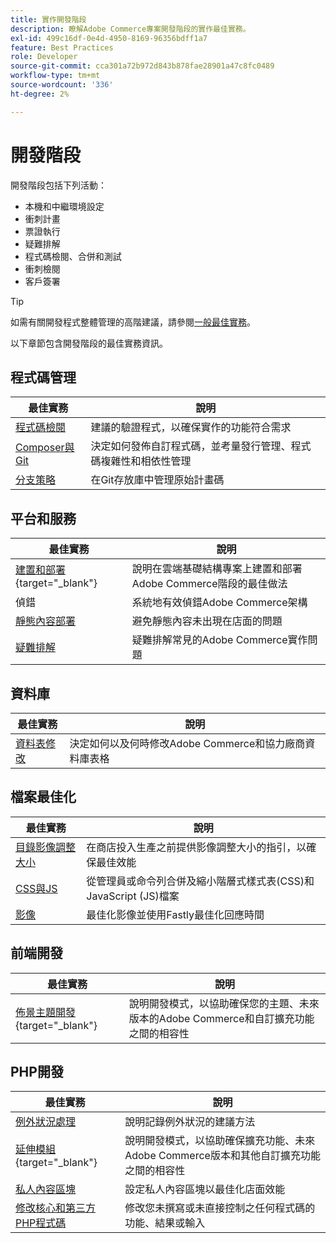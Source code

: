 ```yaml
---
title: 實作開發階段
description: 瞭解Adobe Commerce專案開發階段的實作最佳實務。
exl-id: 499c16df-0e4d-4950-8169-96356bdff1a7
feature: Best Practices
role: Developer
source-git-commit: cca301a72b972d843b878fae28901a47c8fc0489
workflow-type: tm+mt
source-wordcount: '336'
ht-degree: 2%

---
```



# 開發階段

開發階段包括下列活動：

- 本機和中繼環境設定
- 衝刺計畫
- 票證執行
- 疑難排解
- 程式碼檢閱、合併和測試
- 衝刺檢閱
- 客戶簽署

>[!TIP]
>
>如需有關開發程式整體管理的高階建議，請參閱[一般最佳實務](general.md)。

以下章節包含開發階段的最佳實務資訊。

## 程式碼管理

| 最佳實務 | 說明 |
|-----------------------------------------------------------------|--------------------------------------------------------------------------------------------------------------------------------------|
| [程式碼檢閱](code-review.md) | 建議的驗證程式，以確保實作的功能符合需求 |
| [Composer與Git](code-management.md) | 決定如何發佈自訂程式碼，並考量發行管理、程式碼複雜性和相依性管理 |
| [分支策略](git-branching.md) | 在Git存放庫中管理原始計畫碼 |

## 平台和服務

| 最佳實務 | 說明 |
|--------------------------------------------------------------------------------------------------------------------------------------------------------|-------------------------------------------------------------------------------------------------------------|
| [建置和部署](https://experienceleague.adobe.com/docs/commerce-cloud-service/user-guide/develop/deploy/best-practices.html?lang=zh-Hant){target="_blank"} | 說明在雲端基礎結構專案上建置和部署Adobe Commerce階段的最佳做法 |
| 偵錯 | 系統地有效偵錯Adobe Commerce架構 |
| [靜態內容部署](static-content-deployment.md) | 避免靜態內容未出現在店面的問題 |
| [疑難排解](troubleshooting.md) | 疑難排解常見的Adobe Commerce實作問題 |

## 資料庫

| 最佳實務 | 說明 |
|----------------------------------------------------------------|---------------------------------------------------------------------------------|
| [資料表修改](modifying-core-and-third-party-tables.md) | 決定如何以及何時修改Adobe Commerce和協力廠商資料庫表格 |

## 檔案最佳化

| 最佳實務 | 說明 |
|-----------------------------------------------------|-----------------------------------------------------------------------------------------------------------|
| [目錄影像調整大小](catalog-image-resizing.md) | 在商店投入生產之前提供影像調整大小的指引，以確保最佳效能 |
| [CSS與JS](optimize-css-js-files.md) | 從管理員或命令列合併及縮小階層式樣式表(CSS)和JavaScript (JS)檔案 |
| [影像](image-optimization.md) | 最佳化影像並使用Fastly最佳化回應時間 |

## 前端開發

| 最佳實務 | 說明 |
|----------------------------------------------------------------------------------------------------------------|------------------------------------------------------------------------------------------------------------------------------------------|
| [佈景主題開發](https://developer.adobe.com/commerce/frontend-core/guide/best-practices/){target="_blank"} | 說明開發模式，以協助確保您的主題、未來版本的Adobe Commerce和自訂擴充功能之間的相容性 |

## PHP開發

| 最佳實務 | 說明 |
|-----------------------------------------------------------------------------------------|----------------------------------------------------------------------------------------------------------------------------------------------------|
| [例外狀況處理](exception-handling.md) | 說明記錄例外狀況的建議方法 |
| [延伸模組](https://developer.adobe.com/commerce/php/best-practices/){target="_blank"} | 說明開發模式，以協助確保擴充功能、未來Adobe Commerce版本和其他自訂擴充功能之間的相容性 |
| [私人內容區塊](private-content-block-configuration.md) | 設定私人內容區塊以最佳化店面效能 |
| [修改核心和第三方PHP程式碼](modifying-core-and-third-party-code.md) | 修改您未撰寫或未直接控制之任何程式碼的功能、結果或輸入 |
